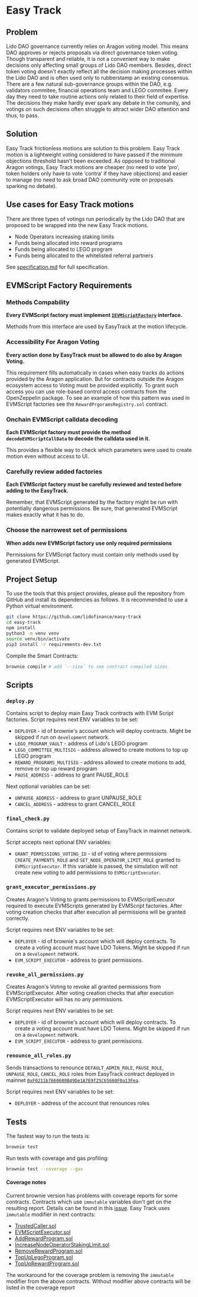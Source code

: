 # Easy Track

## Problem

Lido DAO governance currently relies on Aragon voting model. This means DAO approves or rejects proposals via direct governance token voting. Though transparent and reliable, it is not a convenient way to make decisions only affecting small groups of Lido DAO members. Besides, direct token voting doesn't exactly reflect all the decision making processes within the Lido DAO and is often used only to rubberstamp an existing consensus.
There are a few natural sub-governance groups within the DAO, e.g. validators commitee, financial operations team and LEGO commitee. Every day they need to take routine actions only related to their field of expertise. The decisions they make hardly ever spark any debate in the comunity, and votings on such decisions often struggle to attract wider DAO attention and thus, to pass.

## Solution

Easy Track frictionless motions are solution to this problem.
Easy Track motion is a lightweight voting considered to have passed if the minimum objections threshold hasn’t been exceeded. As opposed to traditional Aragon votings, Easy Track motions are cheaper (no need to vote ‘pro’, token holders only have to vote ‘contra’ if they have objections) and easier to manage (no need to ask broad DAO community vote on proposals sparking no debate).

## Use cases for Easy Track motions

There are three types of votings run periodically by the Lido DAO that are proposed to be wrapped into the new Easy Track motions.

- Node Operators increasing staking limits
- Funds being allocated into reward programs
- Funds being allocated to LEGO program
- Funds being allocated to the whitelisted referral partners

See [specification.md](https://github.com/lidofinance/easy-track/blob/master/specification.md) for full specification.

## EVMScript Factory Requirements

### Methods Compability

**Every EVMScript factory must implement [`IEVMScriptFactory`](https://github.com/lidofinance/easy-track/blob/master/contracts/interfaces/IEVMScriptFactory.sol) interface.**

Methods from this interface are used by EasyTrack at the motion lifecycle.

### Accessibility For Aragon Voting

**Every action done by EasyTrack must be allowed to do also by Aragon Voting.**

This requirement fills automatically in cases when easy tracks do actions provided by the Aragon application. But for contracts outside the Aragon ecosystem access to Voting must be provided explicitly. To grant such access you can use role-based control access contracts from the OpenZeppelin package. To see an example of how this pattern was used in EVMScript factories see the `RewardPrgoramsRegistry.sol` contract.

### Onchain EVMScript calldata decoding

**Each EVMScript factory must provide the method `decodeEVMScriptCallData` to decode the calldata used in it.**

This provides a flexible way to check which parameters were used to create motion even without access to UI.

### Carefully review added factories

**Each EVMScript factory must be carefully reviewed and tested before adding to the EasyTrack.**

Remember, that EVMScript generated by the factory might be run with potentially dangerous permissions. Be sure, that generated EVMScript makes exactly what it has to do.

### Choose the narrowest set of permissions

**When adds new EVMScript factory use only required permissions**

Permissions for EVMScript factory must contain only methods used by generated EVMScript.

## Project Setup

To use the tools that this project provides, please pull the repository from GitHub and install its dependencies as follows. It is recommended to use a Python virtual environment.

```bash
git clone https://github.com/lidofinance/easy-track
cd easy-track
npm install
python3 -m venv venv
source venv/bin/activate
pip3 install -r requirements-dev.txt
```

Compile the Smart Contracts:

```bash
brownie compile # add `--size` to see contract compiled sizes
```

## Scripts

### `deploy.py`

Contains script to deploy main Easy Track contracts with EVM Script factories.
Script requires next ENV variables to be set:

- `DEPLOYER` - id of brownie's account which will deploy contracts. Might be skipped if run on `development` network.
- `LEGO_PROGRAM_VAULT` - address of Lido's LEGO program
- `LEGO_COMMITTEE_MULTISIG` - address allowed to create motions to top up LEGO program
- `REWARD_PROGRAMS_MULTISIG` - address allowed to create motions to add, remove or top up reward program
- `PAUSE_ADDRESS` - address to grant PAUSE_ROLE

Next optional variables can be set:

- `UNPAUSE_ADDRESS` - address to grant UNPAUSE_ROLE
- `CANCEL_ADDRESS` - address to grant CANCEL_ROLE

### `final_check.py`

Contains script to validate deployed setup of EasyTrack in mainnet network.

Script accepts next optional ENV variables:

- `GRANT_PERMISSIONS_VOTING_ID` - id of voting where permissions `CREATE_PAYMENTS_ROLE` and `SET_NODE_OPERATOR_LIMIT_ROLE` granted to `EVMScriptExecutor`. If this variable is passed, the simulation will not create new voting to add permissions to `EVMScriptExecutor`.

### `grant_executor_permissions.py`

Creates Aragon's Voting to grants permissions to EVMScriptExecutor required to execute EVMScripts generated by EVMScript factories. After voting creation checks that after execution all permissions will be granted correctly.

Script requires next ENV variables to be set:

- `DEPLOYER` - id of brownie's account which will deploy contracts. To create a voting account must have LDO Tokens. Might be skipped if run on a `development` network.
- `EVM_SCRIPT_EXECUTOR` - address to grant permissions.

### `revoke_all_permissions.py`

Creates Aragon's Voting to revoke all granted permissions from EVMScriptExecutor. After voting creation checks that after execution EVMScriptExecutor will has no any permissions.

Script requires next ENV variables to be set:

- `DEPLOYER` - id of brownie's account which will deploy contracts. To create a voting account must have LDO Tokens. Might be skipped if run on a `development` network.
- `EVM_SCRIPT_EXECUTOR` - address to grant permissions.

### `renounce_all_roles.py`

Sends transactions to renounce `DEFAULT_ADMIN_ROLE`, `PAUSE_ROLE`, `UNPAUSE_ROLE`, `CANCEL_ROLE` roles from EasyTrack contract deployed in mainnet [`0xF0211b7660680B49De1A7E9f25C65660F0a13Fea`](https://etherscan.io/address/0xf0211b7660680b49de1a7e9f25c65660f0a13fea).

Script requires next ENV variables to be set:

- `DEPLOYER` - address of the account that renounces roles

## Tests

The fastest way to run the tests is:

```bash
brownie test
```

Run tests with coverage and gas profiling:

```bash
brownie test --coverage --gas
```

#### Coverage notes

Current brownie version has problems with coverage reports for some contracts. Contracts which use `immutable` variables don't get on the resulting report. Details can be found in this [issue](https://github.com/eth-brownie/brownie/issues/1087). Easy Track uses `immutable` modifier in next contracts:

- [TrustedCaller.sol](https://github.com/lidofinance/easy-track/blob/a72858804481009f2e09508ffbf93d8a4aee6c84/contracts/TrustedCaller.sol#L9)
- [EVMScriptExecutor.sol](https://github.com/lidofinance/easy-track/blob/a72858804481009f2e09508ffbf93d8a4aee6c84/contracts/EvmScriptExecutor.sol#L39)
- [AddRewardProgram.sol](https://github.com/lidofinance/easy-track/blob/a72858804481009f2e09508ffbf93d8a4aee6c84/contracts/EVMScriptFactories/AddRewardProgram.sol#L24)
- [IncreaseNodeOperatorStakingLimit.sol](https://github.com/lidofinance/easy-track/blob/a72858804481009f2e09508ffbf93d8a4aee6c84/contracts/EVMScriptFactories/IncreaseNodeOperatorStakingLimit.sol#L50)
- [RemoveRewardProgram.sol](https://github.com/lidofinance/easy-track/blob/a72858804481009f2e09508ffbf93d8a4aee6c84/contracts/EVMScriptFactories/RemoveRewardProgram.sol#L23)
- [TopUpLegoProgram.sol](https://github.com/lidofinance/easy-track/blob/a72858804481009f2e09508ffbf93d8a4aee6c84/contracts/EVMScriptFactories/TopUpLegoProgram.sol#L26)
- [TopUpRewardProgram.sol](https://github.com/lidofinance/easy-track/blob/a72858804481009f2e09508ffbf93d8a4aee6c84/contracts/EVMScriptFactories/TopUpRewardPrograms.sol#L27)

The workaround for the coverage problem is removing the `immutable` modifier from the above contracts. Without modifier above contracts will be listed in the coverage report
